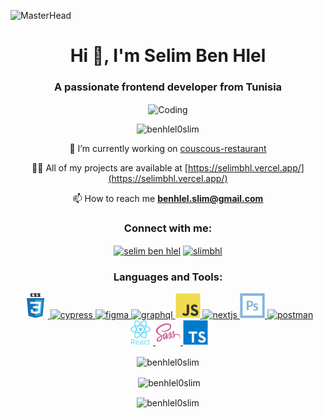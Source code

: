 ![MasterHead](https://github.com/benhlel0slim/benhlel0slim/assets/94851678/4a570330-b197-4f63-b010-44a550e15fcd)
<h1 align="center">Hi 👋, I'm Selim Ben Hlel</h1>
<h3 align="center">A passionate frontend developer from Tunisia</h3>
<p align="center">
<img align="center" alt="Coding" width="400" src="https://github.com/benhlel0slim/benhlel0slim/assets/94851678/3717cbcd-bb16-466b-a807-1fcec9927e54">
</p>

<p align="center"> <img src="https://komarev.com/ghpvc/?username=benhlel0slim&label=Profile%20views&color=0e75b6&style=flat" alt="benhlel0slim" /> </p>

<div  align="center">
  
🔭 I’m currently working on [couscous-restaurant](https://github.com/Midbytes/couscous-restaurant)

 👨‍💻 All of my projects are available at [https://selimbhl.vercel.app/](https://selimbhl.vercel.app/)

 📫 How to reach me **benhlel.slim@gmail.com**
 </div>


<h3 align="center">Connect with me:</h3>
<p align="center">
<a href="https://linkedin.com/in/selim ben hlel" target="blank"><img align="center" src="https://raw.githubusercontent.com/rahuldkjain/github-profile-readme-generator/master/src/images/icons/Social/linked-in-alt.svg" alt="selim ben hlel" height="30" width="40" /></a>
<a href="https://instagram.com/slimbhl" target="blank"><img align="center" src="https://raw.githubusercontent.com/rahuldkjain/github-profile-readme-generator/master/src/images/icons/Social/instagram.svg" alt="slimbhl" height="30" width="40" /></a>
</p>

<h3 align="center">Languages and Tools:</h3>
<p align="center"> <a href="https://www.w3schools.com/css/" target="_blank" rel="noreferrer"> <img src="https://raw.githubusercontent.com/devicons/devicon/master/icons/css3/css3-original-wordmark.svg" alt="css3" width="40" height="40"/> </a> <a href="https://www.cypress.io" target="_blank" rel="noreferrer"> <img src="https://raw.githubusercontent.com/simple-icons/simple-icons/6e46ec1fc23b60c8fd0d2f2ff46db82e16dbd75f/icons/cypress.svg" alt="cypress" width="40" height="40"/> </a> <a href="https://www.figma.com/" target="_blank" rel="noreferrer"> <img src="https://www.vectorlogo.zone/logos/figma/figma-icon.svg" alt="figma" width="40" height="40"/> </a> <a href="https://graphql.org" target="_blank" rel="noreferrer"> <img src="https://www.vectorlogo.zone/logos/graphql/graphql-icon.svg" alt="graphql" width="40" height="40"/> </a> <a href="https://developer.mozilla.org/en-US/docs/Web/JavaScript" target="_blank" rel="noreferrer"> <img src="https://raw.githubusercontent.com/devicons/devicon/master/icons/javascript/javascript-original.svg" alt="javascript" width="40" height="40"/> </a> <a href="https://nextjs.org/" target="_blank" rel="noreferrer"> <img src="https://cdn.worldvectorlogo.com/logos/nextjs-2.svg" alt="nextjs" width="40" height="40"/> </a> <a href="https://www.photoshop.com/en" target="_blank" rel="noreferrer"> <img src="https://raw.githubusercontent.com/devicons/devicon/master/icons/photoshop/photoshop-line.svg" alt="photoshop" width="40" height="40"/> </a> <a href="https://postman.com" target="_blank" rel="noreferrer"> <img src="https://www.vectorlogo.zone/logos/getpostman/getpostman-icon.svg" alt="postman" width="40" height="40"/> </a> <a href="https://reactjs.org/" target="_blank" rel="noreferrer"> <img src="https://raw.githubusercontent.com/devicons/devicon/master/icons/react/react-original-wordmark.svg" alt="react" width="40" height="40"/> </a> <a href="https://sass-lang.com" target="_blank" rel="noreferrer"> <img src="https://raw.githubusercontent.com/devicons/devicon/master/icons/sass/sass-original.svg" alt="sass" width="40" height="40"/> </a> <a href="https://www.typescriptlang.org/" target="_blank" rel="noreferrer"> <img src="https://raw.githubusercontent.com/devicons/devicon/master/icons/typescript/typescript-original.svg" alt="typescript" width="40" height="40"/> </a> </p>

<p align="center"><img align="center" src="https://github-readme-stats.vercel.app/api/top-langs?username=benhlel0slim&show_icons=true&locale=en&layout=compact" alt="benhlel0slim" /></p>

<p align="center">&nbsp;<img align="center" src="https://github-readme-stats.vercel.app/api?username=benhlel0slim&show_icons=true&locale=en" alt="benhlel0slim" /></p>

<p align="center"><img align="center" src="https://github-readme-streak-stats.herokuapp.com/?user=benhlel0slim&" alt="benhlel0slim" /></p>
